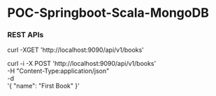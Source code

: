 # POC-Springboot-Scala-MongoDB

### REST APIs

curl -XGET 'http://localhost:9090/api/v1/books'

curl -i -X POST 'http://localhost:9090/api/v1/books' \
   -H "Content-Type:application/json" \
   -d \
'{
  "name": "First Book"
}'